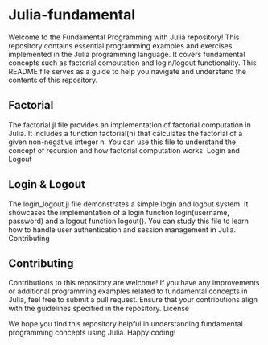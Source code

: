 # Julia-fundamental

Welcome to the Fundamental Programming with Julia repository! This repository contains essential programming examples and exercises implemented in the Julia programming language. It covers fundamental concepts such as factorial computation and login/logout functionality. This README file serves as a guide to help you navigate and understand the contents of this repository.

## Factorial
The factorial.jl file provides an implementation of factorial computation in Julia. It includes a function factorial(n) that calculates the factorial of a given non-negative integer n. You can use this file to understand the concept of recursion and how factorial computation works.
Login and Logout

## Login & Logout
The login_logout.jl file demonstrates a simple login and logout system. It showcases the implementation of a login function login(username, password) and a logout function logout(). You can study this file to learn how to handle user authentication and session management in Julia.
Contributing

## Contributing
Contributions to this repository are welcome! If you have any improvements or additional programming examples related to fundamental concepts in Julia, feel free to submit a pull request. Ensure that your contributions align with the guidelines specified in the repository.
License

We hope you find this repository helpful in understanding fundamental programming concepts using Julia. Happy coding!
